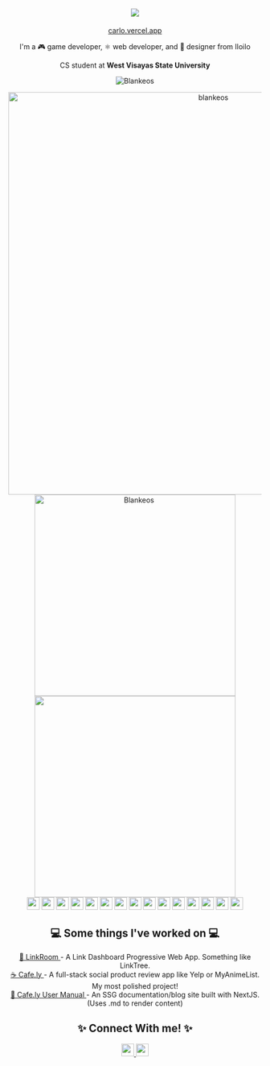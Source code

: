 <h1 align="center">
  <a href="https://git.io/typing-svg">
    <img src="https://readme-typing-svg.herokuapp.com/?lines=Hello,+There!+👋;I'm+Carlo+Taleon;Nice+to+meet+you!&center=true&size=30">
  </a>
</h1>
<p align="center"><a href="https://carlo.vercel.app">carlo.vercel.app</a></p>
<p align="center">I'm a 🎮 game developer, ⚛ web developer, and 🎨 designer from Iloilo</p>
<p align="center">CS student at <b>West Visayas State University</b></p>

<p align="center"> <img src="https://komarev.com/ghpvc/?username=blankeos&label=Profile%20Views&color=60d9fb&style=flat-square" alt="Blankeos" /> </p>

<div align="center">
  <a href="https://github.com/ryo-ma/github-profile-trophy"><img width="800" src="https://github-profile-trophy.vercel.app/?username=blankeos&theme=juicyfresh&margin-w=15&margin-h=15&column=7" alt="blankeos" /></a>
</div>
<div align="center">
  <a href="https://github.com/anuraghazra/github-readme-stats">
    <img width="400" src="https://github-readme-stats.vercel.app/api?username=blankeos&theme=react&count_private=true&include_all_commits=true" alt="Blankeos" />
  </a>
  <a href="https://github.com/DenverCoder1/github-readme-streak-stats">
    <img width="400" src="https://github-readme-streak-stats.herokuapp.com/?user=blankeos&theme=react" />
  </a>
</div>
<div align="center">
<!--   <a href="https://github.com/anuraghazra/convoychat">
    <img width="380" src="https://github-readme-stats.vercel.app/api/top-langs/?username=blankeos&theme=react&layout=compact&langs_count=15" />
  </a> -->
  <span><img src="https://img.shields.io/badge/html5-E34F26.svg?style=for-the-badge&logo=HTML5&logoColor=white" height="25px" /></span>
  <span><img src="https://img.shields.io/badge/css3-1572B6.svg?style=for-the-badge&logo=css3&logoColor=white" height="25px" /></span>
  <span><img src="https://img.shields.io/badge/javascript-F7DF1E.svg?style=for-the-badge&logo=javascript&logoColor=black" height="25px" /></span>
  <span><img src="https://img.shields.io/badge/typescript-3178C6.svg?style=for-the-badge&logo=typescript&logoColor=white" height="25px" /></span>
  <span><img src="https://img.shields.io/badge/react-1f323a.svg?style=for-the-badge&logo=react&logoColor=61DAFB" height="25px" /></span>
  <span><img src="https://img.shields.io/badge/nextjs-000000.svg?style=for-the-badge&logo=next.js&logoColor=white" height="25px" /></span>
  <span><img src="https://img.shields.io/badge/Redux-1e1f1f.svg?style=for-the-badge&logo=redux&logoColor=764ABC" height="25px" /></span>
  <span><img src="https://img.shields.io/badge/TailwindCSS-white.svg?style=for-the-badge&logo=tailwindcss&logoColor=38B2AC" height="25px" /></span>
  <span><img src="https://img.shields.io/badge/Node.JS-303030.svg?style=for-the-badge&logo=node.js&logoColor=3c873a" height="25px" /></span>
  <span><img src="https://img.shields.io/badge/Express.JS-000000.svg?style=for-the-badge&logo=express&logoColor=white" height="25px" /></span>
  <span><img src="https://img.shields.io/badge/Firebase-049ae5.svg?style=for-the-badge&logo=firebase&logoColor=fecc30" height="25px" /></span>
  <span><img src="https://img.shields.io/badge/MongoDB-white.svg?style=for-the-badge&logo=mongodb&logoColor=47A248" height="25px" /></span>
  <span><img src="https://img.shields.io/badge/Unity-000000.svg?style=for-the-badge&logo=unity&logoColor=white" height="25px" /></span>
  <span><img src="https://img.shields.io/badge/Csharp-803184.svg?style=for-the-badge&logo=csharp&logoColor=white" height="25px" /></span>
  <span><img src="https://img.shields.io/badge/python-ffd43b.svg?style=for-the-badge&logo=python&logoColor=306998" height="25px" /></span>
</div>

<div align="center">
  <h2 align="center">💻 Some things I've worked on 💻</h2>
  <a target="_blank" href="https://github.com/blankeos/linkroom/">
    🏹 LinkRoom
  </a><span>- A Link Dashboard Progressive Web App. Something like LinkTree.</span><br />
  <a target="_blank" href="https://github.com/Blankeos/cit214-productreviewapp/">
    ☕ Cafe.ly
  </a><span>- A full-stack social product review app like Yelp or MyAnimeList. My most polished project!</span><br />
  <a target="_blank" href="https://github.com/seajayrubynose/cafely-manual/">
    📔 Cafe.ly User Manual
  </a><span>- An SSG documentation/blog site built with NextJS. (Uses .md to render content)</span><br>
</div>

<div align="center">
  <h2 align="center">✨ Connect With me! ✨</h2>
  <a target="_blank" href="https://instagram.com/taleoncarlo/">
      <img src="https://img.shields.io/badge/taleoncarlo-E4405F.svg?style=for-the-badge&logo=Instagram&logoColor=white" height="25" />
   </a>
  <a target="_blank" href="https://www.linkedin.com/in/carlotaleon/">
    <img src="https://img.shields.io/badge/Carlo_Taleon-0A66C2.svg?style=for-the-badge&logo=linkedin&logoColor=white" height="25" />
  </a>
  <br>
</div>
